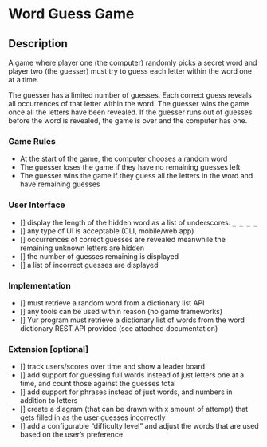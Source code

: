 # Word Guess Game

## Description

A game where player one (the computer) randomly picks a secret word and player two (the guesser) must try to guess each letter within the word one at a time.

The guesser has a limited number of guesses. Each correct guess reveals all occurrences of that letter within the word. The guesser wins the game once all the letters have been revealed. If the guesser runs out of guesses before the word is revealed, the game is over and the computer has one.

### Game Rules

- At the start of the game, the computer chooses a random word
- The guesser loses the game if they have no remaining guesses left
- The guesser wins the game if they guess all the letters in the word and have remaining guesses

### User Interface

- [] display the length of the hidden word as a list of underscores: `_ _ _ _`
- [] any type of UI is acceptable (CLI, mobile/web app)
- [] occurrences of correct guesses are revealed meanwhile the remaining unknown letters are hidden
- [] the number of guesses remaining is displayed
- [] a list of incorrect guesses are displayed

### Implementation

- [] must retrieve a random word from a dictionary list API
- [] any tools can be used within reason (no game frameworks)
- [] Yur program must retrieve a dictionary list of words from the word dictionary REST API provided (see attached documentation)

### Extension [optional]

- [] track users/scores over time and show a leader board
- [] add support for guessing full words instead of just letters one at a time, and count those against the guesses total
- [] add support for phrases instead of just words, and numbers in addition to letters
- [] create a diagram (that can be drawn with x amount of attempt) that gets filled in as the user guesses incorrectly
- [] add a configurable “difficulty level” and adjust the words that are used based on the user’s preference
